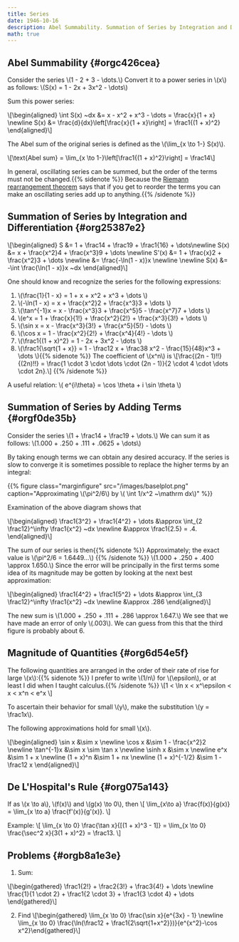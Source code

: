 ```yaml
---
title: Series
date: 1946-10-16
description: Abel Summability. Summation of Series by Integration and Differentiation. Summation of Series by Adding Terms. Magnitude of Quantities. De L'Hospital's Rule. Exercises.
math: true
---
```



## Abel Summability {#orgc426cea}

Consider the series \\(1 - 2 + 3 - \dots.\\) Convert it
to a power series in \\(x\\) as follows: \\(S(x) = 1 - 2x + 3x^2 - \dots\\)

Sum this power series:

\\[\begin{aligned} \int S(x) ~dx &= x - x^2 + x^3 - \dots = \frac{x}{1 +
x} \newline S(x) &= \frac{d}{dx}\left[\frac{x}{1 + x}\right] = \frac1{(1 +
x)^2} \end{aligned}\\]

The Abel sum of the original series is defined as the \\(\lim\_{x \to 1-} S(x)\\).

\\[\text{Abel sum} = \lim\_{x \to 1-}\left[\frac1{(1 + x)^2}\right] =
\frac14\\]

In general, oscillating series can be summed, but the order of the terms
must not be changed.{{% sidenote %}}
Because the [Riemann rearrangement theorem](https://en.wikipedia.org/wiki/Riemann_series_theorem) says that if you get to reorder the terms you can make an oscillating series add up to anything.{{% /sidenote %}}


## Summation of Series by Integration and Differentiation {#org25387e2}


\\[\begin{aligned} S &= 1 + \frac14 + \frac19 + \frac1{16} + \dots\newline S(x)
&= x + \frac{x^2}4 + \frac{x^3}9 + \dots \newline S'(x) &= 1 + \frac{x}2 +
\frac{x^2}3 + \dots \newline &= \frac{-\ln(1 - x)}x \newline \newline S(x) &= -\int
\frac{\ln(1 - x)}x ~dx \end{aligned}\\]

One should know and recognize the series for the following expressions:

1.  \\(\frac{1}{1 - x} = 1 + x + x^2 + x^3 + \dots \\)
2.  \\(-\ln(1 - x) = x + \frac{x^2}2 + \frac{x^3}3 + \dots \\)
3.  \\(\tan^{-1}x = x - \frac{x^3}3 + \frac{x^5}5 - \frac{x^7}7 + \dots \\)
4.  \\(e^x = 1 + \frac{x}{1!} + \frac{x^2}{2!} + \frac{x^3}{3!} + \dots \\)
5.  \\(\sin x = x - \frac{x^3}{3!} + \frac{x^5}{5!} - \dots \\)
6.  \\(\cos x = 1 - \frac{x^2}{2!} + \frac{x^4}{4!} - \dots \\)
7.  \\(\frac1{(1 + x)^2} = 1 - 2x + 3x^2 - \dots \\)
8.  \\(\frac1{\sqrt{1 + x}} = 1 - \frac12 x + \frac38 x^2 -
      \frac{15}{48}x^3 + \dots \\){{% sidenote %}} The coefficient of \\(x^n\\) is \\[\frac{(2n - 1)!!}{(2n)!!} = \frac{1 \cdot 3 \cdot \dots \cdot (2n - 1)}{2 \cdot 4 \cdot \dots \cdot 2n}.\\] {{% /sidenote %}}

A useful relation: \\( e^{i\theta} = \cos \theta + i \sin \theta \\)



## Summation of Series by Adding Terms {#orgf0de35b}

Consider the series
\\(1 + \frac14 + \frac19 + \dots.\\) We can sum it as follows:
\\(1.000 + .250 + .111 + .0625 + \dots\\)

By taking enough terms we can obtain any desired accuracy. If the series
is slow to converge it is sometimes possible to replace the higher terms
by an integral:

{{% figure class="marginfigure" src="/images/baselplot.png" caption="Approximating \\(\pi^2/6\\) by \\( \int 1/x^2 ~\mathrm dx\\)" %}}

Examination of the above diagram shows that

\\[\begin{aligned} \frac1{3^2} + \frac1{4^2} + \dots &\approx \int\_{2
\frac12}^\infty \frac1{x^2} ~dx \newline &\approx \frac1{2.5} = .4.
\end{aligned}\\]

The sum of our series is then{{% sidenote %}}
Approximately; the exact value is \\(\pi^2/6 = 1.6449...\\)
{{% /sidenote %}} \\(1.000 + .250 + .400 \approx 1.650.\\)
Since the error will be principally in the first terms some idea of its
magnitude may be gotten by looking at the next best approximation:

\\[\begin{aligned} \frac1{4^2} + \frac1{5^2} + \dots &\approx \int\_{3
\frac12}^\infty \frac1{x^2} ~dx \newline &\approx .286 \end{aligned}\\]

The new sum is \\(1.000 + .250 + .111 + .286 \approx 1.647.\\) We see that
we have made an error of only \\(.003\\). We can guess from this that the
third figure is probably about 6.



## Magnitude of Quantities {#org6d54e5f}

The following quantities are arranged in the order
of their rate of rise for large \\(x\\):{{% sidenote %}}
I prefer to write \\(1/n\\) for \\(\epsilon\\), or at least I did when I taught calculus.{{% /sidenote %}}
\\[1 < \ln x < x^\epsilon < x < x^n < e^x \\]

To ascertain their behavior for small \\(y\\), make the substitution \\(y = \frac1x\\).

The following approximations hold for small \\(x\\).

\\[\begin{aligned} \sin x &\sim x \newline \cos x &\sim 1 - \frac{x^2}2 \newline
\tan^{-1}x &\sim x \sim \tan x \newline \sinh x &\sim x \newline e^x &\sim 1 + x \newline
(1 + x)^n &\sim 1 + nx \newline (1 + x)^{-1/2} &\sim 1 - \frac12 x
\end{aligned}\\]



## De L\'Hospital\'s Rule {#org075a143}

If as \\(x \to a\\), \\(f(x)\\) and \\(g(x) \to 0\\), then
\\[ \lim_{x\to a}
\frac{f(x)}{g(x)} = \lim_{x \to a} \frac{f'(x)}{g'(x)}. \\]

Example: \\[ \lim_{x \to 0} \frac{\tan x}{[(1 + x)^3 - 1]} = \lim_{x \to
0} \frac{\sec^2 x}{3(1 + x)^2} = \frac13. \\]



## Problems {#orgb8a1e3e}



1.  Sum:

\\[\begin{gathered} \frac1{2!} + \frac2{3!} + \frac3{4!} + \dots \newline
\frac{1}{1 \cdot 2} + \frac1{2 \cdot 3} + \frac1{3 \cdot 4} + \dots
\end{gathered}\\]

2.  Find
    \\[\begin{gathered}
    \lim_{x \to 0} \frac{\sin x}{e^{3x} - 1} \newline
    \lim_{x \to 0} \frac{\ln(\frac12 +
        \frac1{2\sqrt{1+x^2}})}{e^{x^2}-\cos x^2}\end{gathered}\\]

